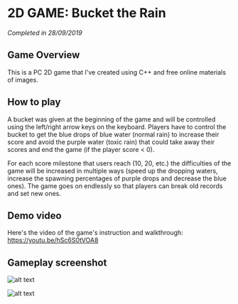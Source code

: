 # 2D GAME: Bucket the Rain
_Completed in 28/09/2019_

## Game Overview
  This is a PC 2D game that I've created using C++ and free online materials of images.

## How to play
  A bucket was given at the beginning of the game and will be controlled using the left/right arrow keys on the keyboard. Players have to control the bucket to get the blue drops of blue water (normal rain) to increase their score and avoid the purple water (toxic rain) that could take away their scores and end the game (if the player score < 0).
  
  For each score milestone that users reach (10, 20, etc.) the difficulties of the game will be increased in multiple ways (speed up the dropping waters, increase the spawning percentages of purple drops and decrease the blue ones). The game goes on endlessly so that players can break old records and set new ones.
## Demo video
   Here's the video of the game's instruction and walkthrough: https://youtu.be/hSc6S0tVOA8
## Gameplay screenshot
![alt text](https://github.com/tmtrungg/2Dgame-Bucket-the-Rain/blob/main/raincatcher/rain_trailer.png)

![alt text](https://github.com/tmtrungg/2Dgame-Bucket-the-Rain/blob/main/raincatcher/rain_gameplay.png)


